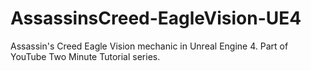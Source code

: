 # AssassinsCreed-EagleVision-UE4
Assassin's Creed Eagle Vision mechanic in Unreal Engine 4. Part of YouTube Two Minute Tutorial series.
